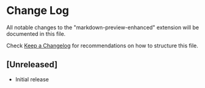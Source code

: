 # Change Log
All notable changes to the "markdown-preview-enhanced" extension will be documented in this file.

Check [Keep a Changelog](http://keepachangelog.com/) for recommendations on how to structure this file.

## [Unreleased]
- Initial release